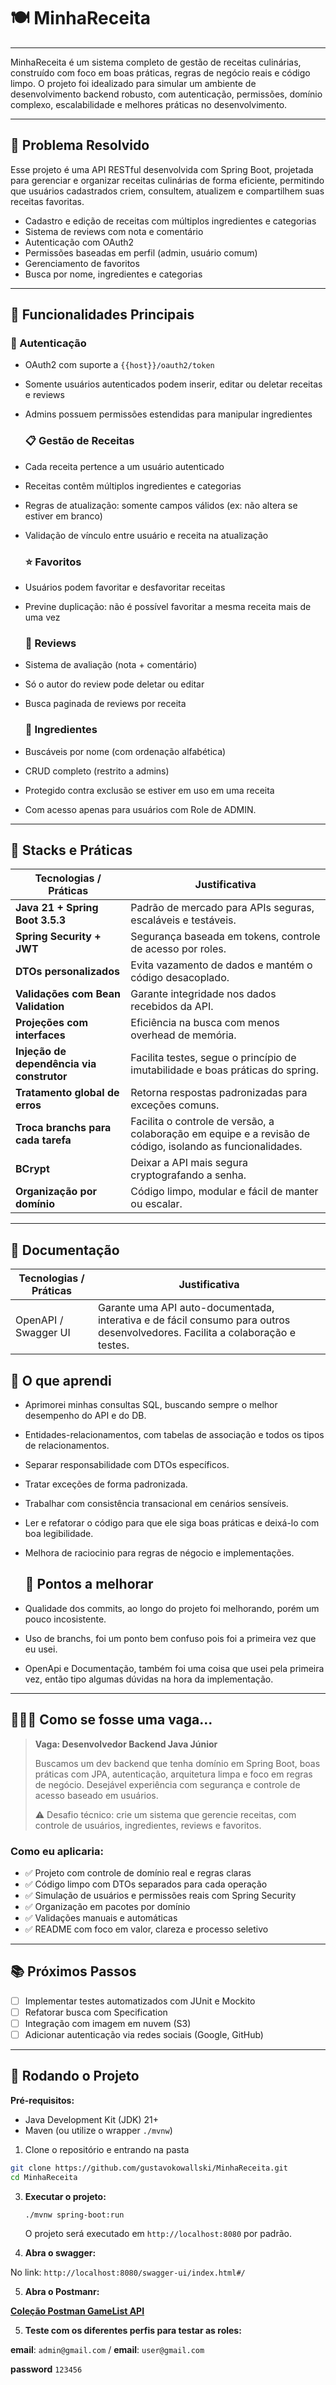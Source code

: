   # 🍽️ MinhaReceita
---

MinhaReceita é um sistema completo de gestão de receitas culinárias, construído com foco em boas práticas, regras de negócio reais e código limpo. O projeto foi idealizado para simular um ambiente de desenvolvimento backend robusto, com autenticação, permissões, domínio complexo, escalabilidade e melhores práticas no desenvolvimento.

---

  ## 🧠 Problema Resolvido

Esse projeto é uma API RESTful desenvolvida com Spring Boot, projetada para gerenciar e organizar receitas culinárias de forma eficiente, permitindo que usuários cadastrados criem, consultem, atualizem e compartilhem suas receitas favoritas.

- Cadastro e edição de receitas com múltiplos ingredientes e categorias
- Sistema de reviews com nota e comentário
- Autenticação com OAuth2
- Permissões baseadas em perfil (admin, usuário comum)
- Gerenciamento de favoritos
- Busca por nome, ingredientes e categorias

---

  ## 🧩 Funcionalidades Principais

  ### 🔐 Autenticação

- OAuth2 com suporte a `{{host}}/oauth2/token`
- Somente usuários autenticados podem inserir, editar ou deletar receitas e reviews
- Admins possuem permissões estendidas para manipular ingredientes

  ### 📋 Gestão de Receitas

- Cada receita pertence a um usuário autenticado
- Receitas contêm múltiplos ingredientes e categorias
- Regras de atualização: somente campos válidos (ex: não altera se estiver em branco)
- Validação de vínculo entre usuário e receita na atualização

  ### ⭐ Favoritos

- Usuários podem favoritar e desfavoritar receitas
- Previne duplicação: não é possível favoritar a mesma receita mais de uma vez

  ### 🧪 Reviews

- Sistema de avaliação (nota + comentário)
- Só o autor do review pode deletar ou editar
- Busca paginada de reviews por receita

  ### 🥫 Ingredientes

- Buscáveis por nome (com ordenação alfabética)
- CRUD completo (restrito a admins)
- Protegido contra exclusão se estiver em uso em uma receita
- Com acesso apenas para usuários com Role de ADMIN.

---


  ## 🧠 Stacks e Práticas

| Tecnologias / Práticas       | Justificativa                                                                 |
|-----------------------------|------------------------------------------------------------------------------|
| **Java 21 + Spring Boot 3.5.3**    | Padrão de mercado para APIs seguras, escaláveis e testáveis.                |
| **Spring Security + JWT**    | Segurança baseada em tokens, controle de acesso por roles.                 |
| **DTOs personalizados**      | Evita vazamento de dados e mantém o código desacoplado.                    |
| **Validações com Bean Validation** | Garante integridade nos dados recebidos da API.                          |
| **Projeções com interfaces** | Eficiência na busca com menos overhead de memória.                         |
| **Injeção de dependência via construtor** | Facilita testes, segue o princípio de imutabilidade e boas práticas do spring.        |
| **Tratamento global de erros** | Retorna respostas padronizadas para exceções comuns.                      |
| **Troca branchs para cada tarefa** | Facilita o controle de versão, a colaboração em equipe e a revisão de código, isolando as funcionalidades.|
| **BCrypt** | Deixar a API mais segura cryptografando a senha.|
| **Organização por domínio**  | Código limpo, modular e fácil de manter ou escalar.
---

  ## 🧠 Documentação 
| Tecnologias / Práticas       | Justificativa                                                                 |
|-----------------------------|------------------------------------------------------------------------------|
| OpenAPI / Swagger UI  | Garante uma API auto-documentada, interativa e de fácil consumo para outros desenvolvedores. Facilita a colaboração e testes.                |


  ## 🚀 O que aprendi

- Aprimorei minhas consultas SQL, buscando sempre o melhor desempenho do API e do DB.
- Entidades-relacionamentos, com tabelas de associação e todos os tipos de relacionamentos.
- Separar responsabilidade com DTOs específicos.
- Tratar exceções de forma padronizada.
- Trabalhar com consistência transacional em cenários sensíveis.
- Ler e refatorar o código para que ele siga boas práticas e deixá-lo com boa legibilidade.
- Melhora de raciocinio para regras de négocio e implementações.

  ## 🧠 Pontos a melhorar

- Qualidade dos commits, ao longo do projeto foi melhorando, porém um pouco incosistente.
- Uso de branchs, foi um ponto bem confuso pois foi a primeira vez que eu usei.
- OpenApi e Documentação, também foi uma coisa que usei pela primeira vez, então tipo algumas dúvidas na hora da implementação.

---



## 👨🏻‍💻 Como se fosse uma vaga...

> **Vaga: Desenvolvedor Backend Java Júnior**
>
> Buscamos um dev backend que tenha domínio em Spring Boot, boas práticas com JPA, autenticação, arquitetura limpa e foco em regras de negócio. Desejável experiência com segurança e controle de acesso baseado em usuários.
>
> ⚠️ Desafio técnico: crie um sistema que gerencie receitas, com controle de usuários, ingredientes, reviews e favoritos.

### Como eu aplicaria:

- ✅ Projeto com controle de domínio real e regras claras
- ✅ Código limpo com DTOs separados para cada operação
- ✅ Simulação de usuários e permissões reais com Spring Security
- ✅ Organização em pacotes por domínio
- ✅ Validações manuais e automáticas
- ✅ README com foco em valor, clareza e processo seletivo

---

## 📚 Próximos Passos

- [ ] Implementar testes automatizados com JUnit e Mockito
- [ ] Refatorar busca com Specification
- [ ] Integração com imagem em nuvem (S3)
- [ ] Adicionar autenticação via redes sociais (Google, GitHub)

---

## 📎 Rodando o Projeto


**Pré-requisitos:**

* Java Development Kit (JDK) 21+
* Maven (ou utilize o wrapper `./mvnw`)

1. Clone o repositório e entrando na pasta
```bash
git clone https://github.com/gustavokowallski/MinhaReceita.git
cd MinhaReceita
```
3.  **Executar o projeto:**
    ```bash
    ./mvnw spring-boot:run
    ```
    O projeto será executado em `http://localhost:8080` por padrão. 

4.  **Abra o swagger:**

  No link: `http://localhost:8080/swagger-ui/index.html#/`


5.  **Abra o Postmanr:**

[**Coleção Postman GameList API**](https://nawszera.postman.co/workspace/nawszera's-Workspace~ea6779bc-203d-4c77-8395-e87a3f1091fa/request/45108000-defeb9d6-ec73-4875-b3e0-e6e1bfc8b533?action=share&creator=45108000&ctx=documentation&active-environment=45108000-ee357952-f911-405a-9337-066beac8e080)

5.  **Teste com os diferentes perfis para testar as roles:**

**email**: `admin@gmail.com` /
**email**: `user@gmail.com`


**password** `123456`
